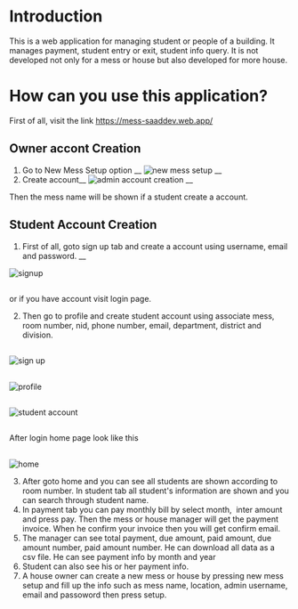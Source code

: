 # Introduction

This is a web application for managing student or people of a building. It manages payment, student entry or exit, student info query. It is not developed not only for a mess or house but also developed for more house. 



# How can you use this application?

First of all, visit the link https://mess-saaddev.web.app/



## Owner accont Creation

1. Go to New Mess Setup option __
![new mess setup](https://i.ibb.co/VMNbV3V/Capture11.png) __
2. Create account__
![admin account creation](https://i.ibb.co/2t7NtCp/Capturedfa.png) __

Then the mess name will be shown if a student create a account.



## Student Account Creation

1. First of all, goto sign up tab and create a account using username, email and password. __

![signup](https://i.ibb.co/GPcHLyV/sign-up.png) 
##
or if you have account visit login page.

2. Then go to profile and create student account using associate mess, room number, nid, phone number, email, department, district and division. 
##
![sign up](https://i.ibb.co/NW85QWw/profile.png) 
##
![profile](https://i.ibb.co/7N7LdTF/profile.png)
##
![student account](https://i.ibb.co/8XJZt8k/student-account.png)
##

After login home page look like this 
##
![home](https://i.ibb.co/b583M3N/home.png)

3. After goto home and you can see all students are shown according to room number. In student tab all student's information are shown and you can search through student name. 
4. In payment tab you can pay monthly bill by select month,  inter amount and press pay. Then the mess or house manager will get the payment invoice. When he confirm your invoice then you will get confirm email.
5. The manager can see total payment, due amount, paid amount, due amount number, paid amount number. He can download all data as a csv file. He can see payment info by month and year
6. Student can also see his or her payment info.
7. A house owner can create a new mess or house by pressing new mess setup and fill up the info such as mess name, location, admin username, email and passoword then press setup.
